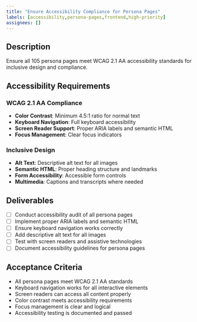 ```yaml
---
title: "Ensure Accessibility Compliance for Persona Pages"
labels: [accessibility,persona-pages,frontend,high-priority]
assignees: []
---
```



## Description
Ensure all 105 persona pages meet WCAG 2.1 AA accessibility standards for inclusive design and compliance.

## Accessibility Requirements

### WCAG 2.1 AA Compliance
- **Color Contrast**: Minimum 4.5:1 ratio for normal text
- **Keyboard Navigation**: Full keyboard accessibility
- **Screen Reader Support**: Proper ARIA labels and semantic HTML
- **Focus Management**: Clear focus indicators

### Inclusive Design
- **Alt Text**: Descriptive alt text for all images
- **Semantic HTML**: Proper heading structure and landmarks
- **Form Accessibility**: Accessible form controls
- **Multimedia**: Captions and transcripts where needed

## Deliverables
- [ ] Conduct accessibility audit of all persona pages
- [ ] Implement proper ARIA labels and semantic HTML
- [ ] Ensure keyboard navigation works correctly
- [ ] Add descriptive alt text for all images
- [ ] Test with screen readers and assistive technologies
- [ ] Document accessibility guidelines for persona pages

## Acceptance Criteria
- All persona pages meet WCAG 2.1 AA standards
- Keyboard navigation works for all interactive elements
- Screen readers can access all content properly
- Color contrast meets accessibility requirements
- Focus management is clear and logical
- Accessibility testing is documented and passed

